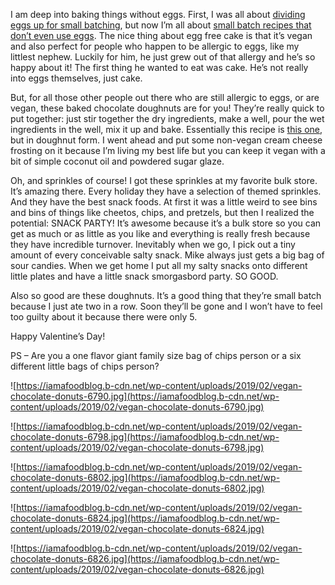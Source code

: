 I am deep into baking things without eggs. First, I was all about [dividing eggs up for small batching](https://iamafoodblog.com/spice-up-your-cookie-life-1-egg-4-cookies-small-batch-baking-style/), but now I’m all about [small batch recipes that don’t even use eggs](https://iamafoodblog.com/small-batch-mini-chocolate-loaf-cake-recipe/). The nice thing about egg free cake is that it’s vegan and also perfect for people who happen to be allergic to eggs, like my littlest nephew. Luckily for him, he just grew out of that allergy and he’s so happy about it! The first thing he wanted to eat was cake. He’s not really into eggs themselves, just cake.

But, for all those other people out there who are still allergic to eggs, or are vegan, these baked chocolate doughnuts are for you! They’re really quick to put together: just stir together the dry ingredients, make a well, pour the wet ingredients in the well, mix it up and bake. Essentially this recipe is [this one](https://iamafoodblog.com/chocolate-and-cream-cheese-black-bottom-cupcakes/), but in doughnut form. I went ahead and put some non-vegan cream cheese frosting on it because I’m living my best life but you can keep it vegan with a bit of simple coconut oil and powdered sugar glaze.

Oh, and sprinkles of course! I got these sprinkles at my favorite bulk store. It’s amazing there. Every holiday they have a selection of themed sprinkles. And they have the best snack foods. At first it was a little weird to see bins and bins of things like cheetos, chips, and pretzels, but then I realized the potential: SNACK PARTY! It’s awesome because it’s a bulk store so you can get as much or as little as you like and everything is really fresh because they have incredible turnover. Inevitably when we go, I pick out a tiny amount of every conceivable salty snack. Mike always just gets a big bag of sour candies. When we get home I put all my salty snacks onto different little plates and have a little snack smorgasbord party. SO GOOD.

Also so good are these doughnuts. It’s a good thing that they’re small batch because I just ate two in a row. Soon they’ll be gone and I won’t have to feel too guilty about it because there were only 5.

Happy Valentine’s Day!

PS – Are you a one flavor giant family size bag of chips person or a six different little bags of chips person?

![https://iamafoodblog.b-cdn.net/wp-content/uploads/2019/02/vegan-chocolate-donuts-6790.jpg](https://iamafoodblog.b-cdn.net/wp-content/uploads/2019/02/vegan-chocolate-donuts-6790.jpg)

![https://iamafoodblog.b-cdn.net/wp-content/uploads/2019/02/vegan-chocolate-donuts-6798.jpg](https://iamafoodblog.b-cdn.net/wp-content/uploads/2019/02/vegan-chocolate-donuts-6798.jpg)

![https://iamafoodblog.b-cdn.net/wp-content/uploads/2019/02/vegan-chocolate-donuts-6802.jpg](https://iamafoodblog.b-cdn.net/wp-content/uploads/2019/02/vegan-chocolate-donuts-6802.jpg)

![https://iamafoodblog.b-cdn.net/wp-content/uploads/2019/02/vegan-chocolate-donuts-6824.jpg](https://iamafoodblog.b-cdn.net/wp-content/uploads/2019/02/vegan-chocolate-donuts-6824.jpg)

![https://iamafoodblog.b-cdn.net/wp-content/uploads/2019/02/vegan-chocolate-donuts-6826.jpg](https://iamafoodblog.b-cdn.net/wp-content/uploads/2019/02/vegan-chocolate-donuts-6826.jpg)
